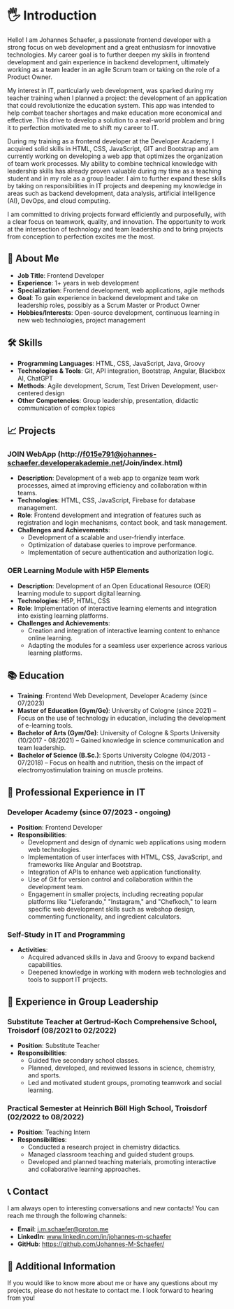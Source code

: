# 🖐️ Introduction

Hello! I am Johannes Schaefer, a passionate frontend developer with a strong focus on web development and a great enthusiasm for innovative technologies. My career goal is to further deepen my skills in frontend development and gain experience in backend development, ultimately working as a team leader in an agile Scrum team or taking on the role of a Product Owner.

My interest in IT, particularly web development, was sparked during my teacher training when I planned a project: the development of an application that could revolutionize the education system. This app was intended to help combat teacher shortages and make education more economical and effective. This drive to develop a solution to a real-world problem and bring it to perfection motivated me to shift my career to IT.

During my training as a frontend developer at the Developer Academy, I acquired solid skills in HTML, CSS, JavaScript, GIT and Bootstrap and am currently working on developing a web app that optimizes the organization of team work processes. My ability to combine technical knowledge with leadership skills has already proven valuable during my time as a teaching student and in my role as a group leader. I aim to further expand these skills by taking on responsibilities in IT projects and deepening my knowledge in areas such as backend development, data analysis, artificial intelligence (AI), DevOps, and cloud computing.

I am committed to driving projects forward efficiently and purposefully, with a clear focus on teamwork, quality, and innovation. The opportunity to work at the intersection of technology and team leadership and to bring projects from conception to perfection excites me the most.

## 🎯 About Me

- **Job Title**: Frontend Developer
- **Experience**: 1+ years in web development
- **Specialization**: Frontend development, web applications, agile methods
- **Goal**: To gain experience in backend development and take on leadership roles, possibly as a Scrum Master or Product Owner
- **Hobbies/Interests**: Open-source development, continuous learning in new web technologies, project management

## 🛠️ Skills

- **Programming Languages**: HTML, CSS, JavaScript, Java, Groovy
- **Technologies & Tools**: Git, API integration, Bootstrap, Angular, Blackbox AI, ChatGPT
- **Methods**: Agile development, Scrum, Test Driven Development, user-centered design
- **Other Competencies**: Group leadership, presentation, didactic communication of complex topics

## 📈 Projects

### JOIN WebApp (http://f015e791@johannes-schaefer.developerakademie.net/Join/index.html)
- **Description**: Development of a web app to organize team work processes, aimed at improving efficiency and collaboration within teams.
- **Technologies**: HTML, CSS, JavaScript, Firebase for database management.
- **Role**: Frontend development and integration of features such as registration and login mechanisms, contact book, and task management.
- **Challenges and Achievements**:
  - Development of a scalable and user-friendly interface.
  - Optimization of database queries to improve performance.
  - Implementation of secure authentication and authorization logic.

### OER Learning Module with H5P Elements
- **Description**: Development of an Open Educational Resource (OER) learning module to support digital learning.
- **Technologies**: H5P, HTML, CSS
- **Role**: Implementation of interactive learning elements and integration into existing learning platforms.
- **Challenges and Achievements**:
  - Creation and integration of interactive learning content to enhance online learning.
  - Adapting the modules for a seamless user experience across various learning platforms.

## 📚 Education

- **Training**: Frontend Web Development, Developer Academy (since 07/2023)
- **Master of Education (Gym/Ge)**: University of Cologne (since 2021) – Focus on the use of technology in education, including the development of e-learning tools.
- **Bachelor of Arts (Gym/Ge)**: University of Cologne & Sports University (10/2017 - 08/2021) – Gained knowledge in science communication and team leadership.
- **Bachelor of Science (B.Sc.)**: Sports University Cologne (04/2013 - 07/2018) – Focus on health and nutrition, thesis on the impact of electromyostimulation training on muscle proteins.

## 💼 Professional Experience in IT

### Developer Academy (since 07/2023 - ongoing)
- **Position**: Frontend Developer
- **Responsibilities**:
  - Development and design of dynamic web applications using modern web technologies.
  - Implementation of user interfaces with HTML, CSS, JavaScript, and frameworks like Angular and Bootstrap.
  - Integration of APIs to enhance web application functionality.
  - Use of Git for version control and collaboration within the development team.
  - Engagement in smaller projects, including recreating popular platforms like "Lieferando," "Instagram," and "Chefkoch," to learn specific web development skills such as webshop design, commenting functionality, and ingredient calculators.

### Self-Study in IT and Programming
- **Activities**:
  - Acquired advanced skills in Java and Groovy to expand backend capabilities.
  - Deepened knowledge in working with modern web technologies and tools to support IT projects.

## 💼 Experience in Group Leadership

### Substitute Teacher at Gertrud-Koch Comprehensive School, Troisdorf (08/2021 to 02/2022)
- **Position**: Substitute Teacher
- **Responsibilities**:
  - Guided five secondary school classes.
  - Planned, developed, and reviewed lessons in science, chemistry, and sports.
  - Led and motivated student groups, promoting teamwork and social learning.

### Practical Semester at Heinrich Böll High School, Troisdorf (02/2022 to 08/2022)
- **Position**: Teaching Intern
- **Responsibilities**:
  - Conducted a research project in chemistry didactics.
  - Managed classroom teaching and guided student groups.
  - Developed and planned teaching materials, promoting interactive and collaborative learning approaches.

## 📞 Contact

I am always open to interesting conversations and new contacts! You can reach me through the following channels:

- **Email**: j.m.schaefer@proton.me
- **LinkedIn**: www.linkedin.com/in/johannes-m-schaefer
- **GitHub**: https://github.com/Johannes-M-Schaefer/

## 🌟 Additional Information

If you would like to know more about me or have any questions about my projects, please do not hesitate to contact me. I look forward to hearing from you!
